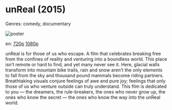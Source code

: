# unReal (2015)

Genres: comedy, documentary

![poster](http://image.tmdb.org/t/p/w500/kkQYPQ3LtcWkmF0iH3juxKrx3vr.jpg)

en:
  [720p](magnet:?xt=urn:btih:9D10FA18778010B2DEC8C069FFF9485D5CEDA6D1&tr=udp://glotorrents.pw:6969/announce&tr=udp://tracker.opentrackr.org:1337/announce&tr=udp://torrent.gresille.org:80/announce&tr=udp://tracker.openbittorrent.com:80&tr=udp://tracker.coppersurfer.tk:6969&tr=udp://tracker.leechers-paradise.org:6969&tr=udp://p4p.arenabg.ch:1337&tr=udp://tracker.internetwarriors.net:1337)
  [1080p](magnet:?xt=urn:btih:D70976B8FF4EABE1B9D38C9C56728330DB46E529&tr=udp://glotorrents.pw:6969/announce&tr=udp://tracker.opentrackr.org:1337/announce&tr=udp://torrent.gresille.org:80/announce&tr=udp://tracker.openbittorrent.com:80&tr=udp://tracker.coppersurfer.tk:6969&tr=udp://tracker.leechers-paradise.org:6969&tr=udp://p4p.arenabg.ch:1337&tr=udp://tracker.internetwarriors.net:1337)
  


unReal is for those of us who escape. A film that celebrates breaking free from the confines of reality and venturing into a boundless world. This place isn’t remote or hard to find, and yet many never see it. Here, glacial walls transform into mountain bike trails, rain and snow aren't the only elements to fall from the sky and thousand pound mammals become riding partners. Breathtaking visuals conjure feelings of awe and pure joy; feelings that only those of us who venture outside can truly understand. This film is dedicated to you — the dreamers, the rule-breakers, the ones who never grow up, the ones who know the secret — the ones who know the way into the unReal world.